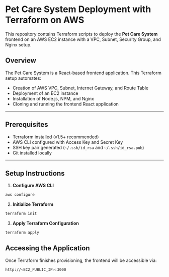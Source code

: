 # Pet Care System Deployment with Terraform on AWS

This repository contains Terraform scripts to deploy the **Pet Care System** frontend on an AWS EC2 instance with a VPC, Subnet, Security Group, and Nginx setup.



## Overview

The Pet Care System is a React-based frontend application. This Terraform setup automates:

- Creation of AWS VPC, Subnet, Internet Gateway, and Route Table
- Deployment of an EC2 instance
- Installation of Node.js, NPM, and Nginx
- Cloning and running the frontend React application

---

## Prerequisites

- Terraform installed (v1.5+ recommended)
- AWS CLI configured with Access Key and Secret Key
- SSH key pair generated (`~/.ssh/id_rsa` and `~/.ssh/id_rsa.pub`)
- Git installed locally

---


## Setup Instructions

1. **Configure AWS CLI**  

```bash
aws configure
```
2. **Initialize Terraform**
```bash
terraform init
```
3. **Apply Terraform Configuration**
```bash
terraform apply
```

## Accessing the Application
Once Terraform finishes provisioning, the frontend will be accessible via:
```bash
http://<EC2_PUBLIC_IP>:3000
```

